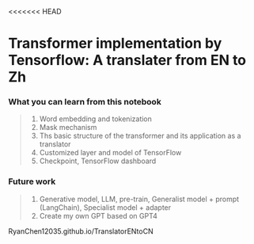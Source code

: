 <<<<<<< HEAD
# Transformer implementation by Tensorflow: A translater from EN to Zh
### What you can learn from this notebook
> 1. Word embedding and tokenization
> 2. Mask mechanism
> 3. Ths basic structure of the transformer and its application as a translator
> 4. Customized layer and model of TensorFlow
> 5. Checkpoint, TensorFlow dashboard

### Future work
> 1. Generative model, LLM, pre-train, Generalist model + prompt (LangChain), Specialist model + adapter
> 2. Create my own GPT based on GPT4

RyanChen12035.github.io/TranslatorENtoCN
>>>>>>> 
